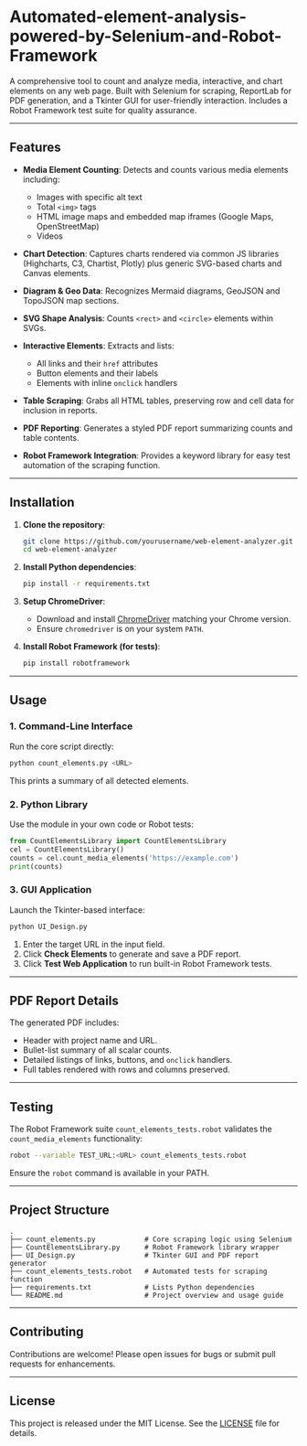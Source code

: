 # Automated-element-analysis-powered-by-Selenium-and-Robot-Framework

A comprehensive tool to count and analyze media, interactive, and chart elements on any web page. Built with Selenium for scraping, ReportLab for PDF generation, and a Tkinter GUI for user-friendly interaction. Includes a Robot Framework test suite for quality assurance.

---

## Features

* **Media Element Counting**: Detects and counts various media elements including:

  * Images with specific alt text
  * Total `<img>` tags
  * HTML image maps and embedded map iframes (Google Maps, OpenStreetMap)
  * Videos
* **Chart Detection**: Captures charts rendered via common JS libraries (Highcharts, C3, Chartist, Plotly) plus generic SVG-based charts and Canvas elements.
* **Diagram & Geo Data**: Recognizes Mermaid diagrams, GeoJSON and TopoJSON map sections.
* **SVG Shape Analysis**: Counts `<rect>` and `<circle>` elements within SVGs.
* **Interactive Elements**: Extracts and lists:

  * All links and their `href` attributes
  * Button elements and their labels
  * Elements with inline `onclick` handlers
* **Table Scraping**: Grabs all HTML tables, preserving row and cell data for inclusion in reports.
* **PDF Reporting**: Generates a styled PDF report summarizing counts and table contents.
* **Robot Framework Integration**: Provides a keyword library for easy test automation of the scraping function.

---

## Installation

1. **Clone the repository**:

   ```bash
   git clone https://github.com/yourusername/web-element-analyzer.git
   cd web-element-analyzer
   ```

2. **Install Python dependencies**:

   ```bash
   pip install -r requirements.txt
   ```

3. **Setup ChromeDriver**:

   * Download and install [ChromeDriver](https://sites.google.com/a/chromium.org/chromedriver/) matching your Chrome version.
   * Ensure `chromedriver` is on your system `PATH`.

4. **Install Robot Framework (for tests)**:

   ```bash
   pip install robotframework
   ```

---

## Usage

### 1. Command-Line Interface

Run the core script directly:

```bash
python count_elements.py <URL>
```

This prints a summary of all detected elements.

### 2. Python Library

Use the module in your own code or Robot tests:

```python
from CountElementsLibrary import CountElementsLibrary
cel = CountElementsLibrary()
counts = cel.count_media_elements('https://example.com')
print(counts)
```

### 3. GUI Application

Launch the Tkinter-based interface:

```bash
python UI_Design.py
```

1. Enter the target URL in the input field.
2. Click **Check Elements** to generate and save a PDF report.
3. Click **Test Web Application** to run built-in Robot Framework tests.

---

## PDF Report Details

The generated PDF includes:

* Header with project name and URL.
* Bullet-list summary of all scalar counts.
* Detailed listings of links, buttons, and `onclick` handlers.
* Full tables rendered with rows and columns preserved.

---

## Testing

The Robot Framework suite `count_elements_tests.robot` validates the `count_media_elements` functionality:

```bash
robot --variable TEST_URL:<URL> count_elements_tests.robot
```

Ensure the `robot` command is available in your PATH.

---

## Project Structure

```plaintext
.
├── count_elements.py            # Core scraping logic using Selenium
├── CountElementsLibrary.py      # Robot Framework library wrapper
├── UI_Design.py                 # Tkinter GUI and PDF report generator
├── count_elements_tests.robot   # Automated tests for scraping function
├── requirements.txt             # Lists Python dependencies
└── README.md                    # Project overview and usage guide
```

---

## Contributing

Contributions are welcome! Please open issues for bugs or submit pull requests for enhancements.

---

## License

This project is released under the MIT License. See the [LICENSE](LICENSE) file for details.
